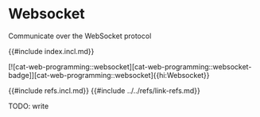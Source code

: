 # Websocket

Communicate over the WebSocket protocol

{{#include index.incl.md}}

[![cat-web-programming::websocket][cat-web-programming::websocket-badge]][cat-web-programming::websocket]{{hi:Websocket}}

{{#include refs.incl.md}}
{{#include ../../refs/link-refs.md}}

<div class="hidden">
TODO: write
</div>
